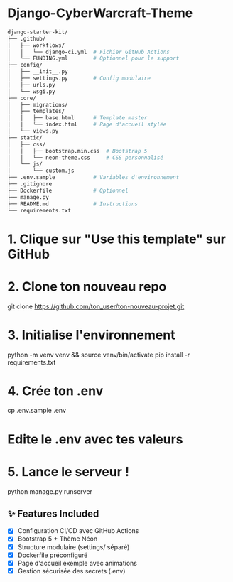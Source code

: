 # Django-CyberWarcraft-Theme

```bash
django-starter-kit/
├── .github/
│   ├── workflows/
│   │   └── django-ci.yml  # Fichier GitHub Actions
│   └── FUNDING.yml        # Optionnel pour le support
├── config/
│   ├── __init__.py
│   ├── settings.py        # Config modulaire
│   ├── urls.py
│   └── wsgi.py
├── core/
│   ├── migrations/
│   ├── templates/
│   │   ├── base.html      # Template master
│   │   └── index.html     # Page d'accueil stylée
│   └── views.py
├── static/
│   ├── css/
│   │   ├── bootstrap.min.css  # Bootstrap 5
│   │   └── neon-theme.css     # CSS personnalisé
│   └── js/
│       └── custom.js
├── .env.sample            # Variables d'environnement
├── .gitignore
├── Dockerfile             # Optionnel
├── manage.py
├── README.md              # Instructions
└── requirements.txt
```

# 1. Clique sur "Use this template" sur GitHub
# 2. Clone ton nouveau repo
git clone https://github.com/ton_user/ton-nouveau-projet.git

# 3. Initialise l'environnement
python -m venv venv && source venv/bin/activate
pip install -r requirements.txt

# 4. Crée ton .env
cp .env.sample .env
# Edite le .env avec tes valeurs

# 5. Lance le serveur !
python manage.py runserver

## ✨ Features Included

- [x] Configuration CI/CD avec GitHub Actions
- [x] Bootstrap 5 + Thème Néon
- [x] Structure modulaire (settings/ séparé)
- [x] Dockerfile préconfiguré
- [x] Page d'accueil exemple avec animations
- [x] Gestion sécurisée des secrets (.env)
